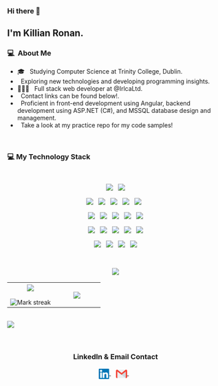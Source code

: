 <!--
**killianronan/killianronan** is a ✨ _special_ ✨ repository because its `README.md` (this file) appears on your GitHub profile.

Here are some ideas to get you started:

- 🔭 I’m currently working on ...
- 🌱 I’m currently learning ...
- 👯 I’m looking to collaborate on ...
- 🤔 I’m looking for help with ...
- 💬 Ask me about ...
- 📫 How to reach me: ...
- 😄 Pronouns: ...
- ⚡ Fun fact: ...
-->

### Hi there 👋

## I'm Killian Ronan.

### 💻 &nbsp;About Me 
- 🎓 &nbsp; Studying Computer Science at Trinity College, Dublin.
- &nbsp; Exploring new technologies and developing programming insights.
- 👨🏽‍💻 &nbsp; Full stack web developer at @IrlcaLtd.
- &nbsp; Contact links can be found below!.
- &nbsp; Proficient in front-end development using Angular, backend 
development using ASP.NET (C#), and MSSQL database design and 
management.
- &nbsp; Take a look at my practice repo for my code samples!
<br>

### 💻 My Technology Stack

<br>
<p  align="center">
  <img src="https://camo.githubusercontent.com/202a58d250ff1d21ee70433e0070b55f8fed747f8883c1750742aa791b1ad871/68747470733a2f2f696d672e736869656c64732e696f2f62616467652f2d4769744875622d3035313232413f7374796c653d666c6174266c6f676f3d676974687562" height="25"/>  
    &nbsp;
  <img src="https://camo.githubusercontent.com/ec263c8eb4b0c40ad76855b9bc9d1168a715a30d72bb3e4634650c12e2688989/68747470733a2f2f696d672e736869656c64732e696f2f62616467652f2d45636c697073652d3035313232413f7374796c653d666c6174266c6f676f3d65636c697073652d696465266c6f676f436f6c6f723d324332323535" height="25"/>
</p>
  
<p  align="center">
  <img src="https://camo.githubusercontent.com/c8d13e1c596a6726b1da8475a9299fac133f95ef009083b48be01f975a44987e/68747470733a2f2f696d672e736869656c64732e696f2f62616467652f2d48544d4c2d3035313232413f7374796c653d666c6174266c6f676f3d48544d4c35" height="25"/>
    &nbsp;
    <img src="https://img.shields.io/badge/CSS-239120?&style=for-the-badge&logo=css3&logoColor=white" height="25"/>
    &nbsp;
    <img src="https://img.shields.io/badge/Sass-CC6699?style=for-the-badge&logo=sass&logoColor=white" height="25"/>
    &nbsp;
    <img src="https://img.shields.io/badge/JavaScript-323330?style=for-the-badge&logo=javascript&logoColor=F7DF1E" height="25"/>
    &nbsp;
    <img src="https://img.shields.io/badge/TypeScript-007ACC?style=for-the-badge&logo=typescript&logoColor=white" height="25"/>
    &nbsp;
</p>
 
<p  align="center">
  <img src="https://img.shields.io/badge/Python-3776AB?style=for-the-badge&logo=python&logoColor=white" height="25">
    &nbsp;
  <img src="https://img.shields.io/badge/C-00599C?style=for-the-badge&logo=c&logoColor=white" height="25">
  &nbsp;
  <img src="https://img.shields.io/badge/C%2B%2B-00599C?style=for-the-badge&logo=c%2B%2B&logoColor=white" height="25">
  &nbsp;
  <img src="https://img.shields.io/badge/C%23-239120?style=for-the-badge&logo=c-sharp&logoColor=white" height="25">
  &nbsp;
  <img src="https://img.shields.io/badge/.NET-5C2D91?style=for-the-badge&logo=.net&logoColor=white" height="25">
</p>

<p  align="center">
  <img src="https://img.shields.io/badge/Express.js-404D59?style=for-the-badge" height="25">
    &nbsp;
  <img src="https://img.shields.io/badge/Node.js-43853D?style=for-the-badge&logo=node.js&logoColor=white" height="25">
  &nbsp;
  <img src="https://img.shields.io/badge/React-20232A?style=for-the-badge&logo=react&logoColor=61DAFB" height="25">
  &nbsp;
  <img src="https://img.shields.io/badge/Vue.js-35495E?style=for-the-badge&logo=vue.js&logoColor=4FC08D" height="25">
  &nbsp;
  <img src="https://img.shields.io/badge/Angular-DD0031?style=for-the-badge&logo=angular&logoColor=white" height="25">
</p>

<p align="center">
  <img src="https://img.shields.io/badge/Java-ED8B00?style=for-the-badge&logo=java&logoColor=white" height="25">
  &nbsp;
  <img src="https://img.shields.io/badge/MySQL-00000F?style=for-the-badge&logo=mysql&logoColor=white" height="25">
  &nbsp;
  <img src="https://img.shields.io/badge/Microsoft_SQL_Server-CC2927?style=for-the-badge&logo=microsoft-sql-server&logoColor=white" height="25">
  &nbsp;
  <img src="https://img.shields.io/badge/Visual_Studio_Code-0078D4?style=for-the-badge&logo=visual%20studio%20code&logoColor=white" height="25">
</p>

<br>

<p  align="center">
  <img src="https://user-images.githubusercontent.com/73097560/115834477-dbab4500-a447-11eb-908a-139a6edaec5c.gif">         
  <br>
  <table border="0" align="center">
    <tr border="0">
    <td width="50%" align="center">
      <img  align="center"  src="https://github-readme-stats.vercel.app/api?username=killianronan&theme=cobalt&show_icons=true&count_private=true" />
      <br></br>
      <img  title="🔥 Get streak stats for your profile at git.io/streak-stats" alt="Mark streak" src="https://github-readme-streak-stats.herokuapp.com/?user=mark123jesper&theme=dark&hide_border=true" />
    </td>
    <td width="50%" align="center">
      <img  align="center"  src="https://github-readme-stats.anuraghazra1.vercel.app/api/top-langs/?username=killianronan&theme=dark&hide_border=true&no-bg=true&no-frame=true&langs_count=10"/
    </td>
    </tr>
  </table>
<br>
<img src="https://user-images.githubusercontent.com/73097560/115834477-dbab4500-a447-11eb-908a-139a6edaec5c.gif">
</p>  

 <br> 

  <div align="center">
  <h3><b>LinkedIn & Email Contact</b></h3>
  </div>
<p align="center">
<a href="https://www.linkedin.com/in/killian-ronan-9b5150194/" target="_blank">
  <img align="center" alt="Killian Ronan | Linkedin" width="24px" src="https://github.com/SatYu26/SatYu26/blob/master/Assets/Linkedin.svg" />
</a> &nbsp;&nbsp;
<a href="mailto:kronan@tcd.ie" >
  <img align="center" alt="Killian Ronan | Gmail" width="26px" src="https://github.com/SatYu26/SatYu26/blob/master/Assets/Gmail.svg" />
</a> &nbsp;&nbsp;
</p>
